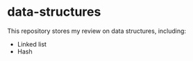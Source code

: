 
# data-structures

This repository stores my review on data structures, including:

- Linked list
- Hash
<!--stackedit_data:
eyJoaXN0b3J5IjpbLTgwNzU2MTEyNSwtMTAyNDYwODM3N119
-->